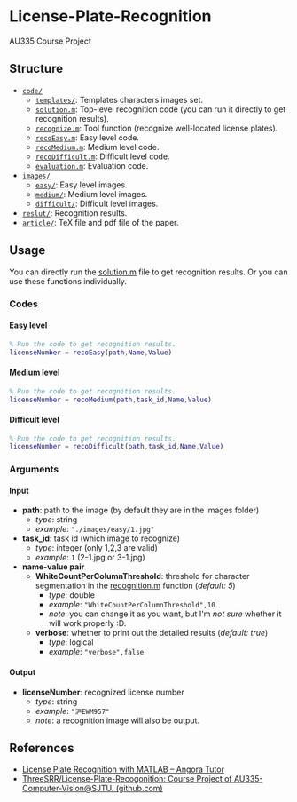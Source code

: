 # License-Plate-Recognition

AU335 Course Project

## Structure

- [`code/`](./code/)
  - [`templates/`](./code/templates/): Templates characters images set.
  - [`solution.m`](./code/solution.m): Top-level recognition code (you can run it directly to get recognition results).
  - [`recognize.m`](./code/recognize.m): Tool function (recognize well-located license plates).
  - [`recoEasy.m`](./code/recoEasy.m): Easy level code.
  - [`recoMedium.m`](./code/recoMedium.m): Medium level code.
  - [`recoDifficult.m`](./code/recoDifficult.m): Difficult level code.
  - [`evaluation.m`](./code/evaluation.m): Evaluation code.
- [`images/`](./images/)
  - [`easy/`](./images/easy/): Easy level images.
  - [`medium/`](./images/medium/): Medium level images.
  - [`difficult/`](./images/difficult/): Difficult level images.
- [`reslut/`](./result/): Recognition results.
- [`article/`](./article/): TeX file and pdf file of the paper.

## Usage

You can directly run the [solution.m](./code/solution.m) file to get recognition results. Or you can use these functions individually.

### Codes

#### Easy level

```matlab
% Run the code to get recognition results.
licenseNumber = recoEasy(path,Name,Value)
```

#### Medium level

```matlab
% Run the code to get recognition results.
licenseNumber = recoMedium(path,task_id,Name,Value)
```

#### Difficult level

```matlab
% Run the code to get recognition results.
licenseNumber = recoDifficult(path,task_id,Name,Value)
```

### Arguments

#### Input

- **path**: path to the image (by default they are in the images folder)
  - _type_: string 
  - _example_: `"./images/easy/1.jpg"`
- **task_id**: task id (which image to recognize)
  - _type_: integer (only 1,2,3 are valid)
  - _example_: `1` (2-1.jpg or 3-1.jpg)
- **name-value pair**
  - **WhiteCountPerColumnThreshold**: threshold for character segmentation in the [recognition.m](./code/recognize.m) function (_default: 5_)
    - _type_: double
    - _example_: `"WhiteCountPerColumnThreshold",10`
    - _note_: you can change it as you want, but I'm _not sure_ whether it will work properly :D.
  - **verbose**: whether to print out the detailed results (_default: true_)
    - _type_: logical
    - _example_: `"verbose",false`

#### Output

- **licenseNumber**: recognized license number
  - _type_: string
  - _example_: `"沪EWM957"`
  - _note_: a recognition image will also be output.

## References

- [License Plate Recognition with MATLAB – Angora Tutor](https://angoratutor.com/license-plate-recognition-with-matlab)
- [ThreeSRR/License-Plate-Recogonition: Course Project of AU335-Computer-Vision@SJTU. (github.com)](https://github.com/ThreeSRR/License-Plate-Recogonition)
